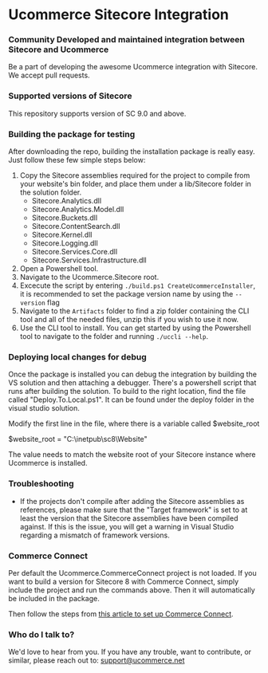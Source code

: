 # Ucommerce Sitecore Integration #

### Community Developed and maintained integration between Sitecore and Ucommerce ###
Be a part of developing the awesome Ucommerce integration with Sitecore. We accept pull requests.

### Supported versions of Sitecore ###

This repository supports version of SC 9.0 and above. 

### Building the package for testing ###

After downloading the repo, building the installation package is really easy. 
Just follow these few simple steps below:

1. Copy the Sitecore assemblies required for the project to compile from your website's bin folder, and place them under a lib/Sitecore folder in the solution folder. 
	- Sitecore.Analytics.dll
	- Sitecore.Analytics.Model.dll
	- Sitecore.Buckets.dll
	- Sitecore.ContentSearch.dll
	- Sitecore.Kernel.dll
	- Sitecore.Logging.dll
	- Sitecore.Services.Core.dll
	- Sitecore.Services.Infrastructure.dll
2. Open a Powershell tool.
3. Navigate to the Ucommerce.Sitecore root.
4. Excecute the script by entering `./build.ps1 CreateUcommerceInstaller`, it is recommended to set the package version name by using the `--version` flag
4. Navigate to the `Artifacts` folder to find a zip folder containing the CLI tool and all of the needed files, unzip this if you wish to use it now.
5. Use the CLI tool to install. You can get started by using the Powershell tool to navigate to the folder and running `./uccli --help`.

### Deploying local changes for debug ###

Once the package is installed you can debug the integration by building the VS solution and then attaching a debugger. 
There's a powershell script that runs after building the solution. To build to the right location, find the file called "Deploy.To.Local.ps1". It can be found under the deploy folder in the visual studio solution.

Modify the first line in the file, where there is a variable called $website_root

$website_root = "C:\inetpub\sc8\Website"

The value needs to match the website root of your Sitecore instance where Ucommerce is installed.

### Troubleshooting ###

- If the projects don't compile after adding the Sitecore assemblies as references, please make sure that the "Target framework" is set to at least the version that the Sitecore assemblies have been compiled against. If this is the issue, you will get a warning in Visual Studio regarding a mismatch of framework versions.

### Commerce Connect ###

Per default the Ucommerce.CommerceConnect project is not loaded. If you want to build a version for Sitecore 8 with Commerce Connect, simply include the project and run the commands above. Then it will automatically be included in the package. 

Then follow the steps from [this article to set up Commerce Connect](https://docs.ucommerce.net/ucommerce/v7.18/sitecore/Commerce-Connect/Installation.html).

### Who do I talk to? ###

We'd love to hear from you. If you have any trouble, want to contribute, or similar, please reach out to:
support@ucommerce.net
